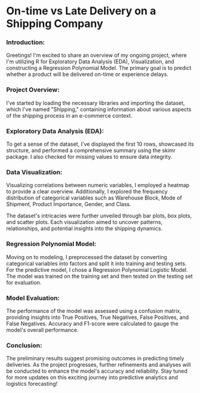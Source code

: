 # On-time vs Late Delivery on a Shipping Company

### **Introduction:**
Greetings! I'm excited to share an overview of my ongoing project, where I'm utilizing R for Exploratory Data Analysis (EDA), Visualization, and constructing a Regression Polynomial Model. The primary goal is to predict whether a product will be delivered on-time or experience delays.

### **Project Overview:**
I've started by loading the necessary libraries and importing the dataset, which I've named "Shipping," containing information about various aspects of the shipping process in an e-commerce context.

### **Exploratory Data Analysis (EDA):**
To get a sense of the dataset, I've displayed the first 10 rows, showcased its structure, and performed a comprehensive summary using the skimr package. I also checked for missing values to ensure data integrity.

### **Data Visualization:**
Visualizing correlations between numeric variables, I employed a heatmap to provide a clear overview. Additionally, I explored the frequency distribution of categorical variables such as Warehouse Block, Mode of Shipment, Product Importance, Gender, and Class.

The dataset's intricacies were further unveiled through bar plots, box plots, and scatter plots. Each visualization aimed to uncover patterns, relationships, and potential insights into the shipping dynamics.

### **Regression Polynomial Model:**
Moving on to modeling, I preprocessed the dataset by converting categorical variables into factors and split it into training and testing sets. For the predictive model, I chose a Regression Polynomial Logistic Model. The model was trained on the training set and then tested on the testing set for evaluation.

### **Model Evaluation:**
The performance of the model was assessed using a confusion matrix, providing insights into True Positives, True Negatives, False Positives, and False Negatives. Accuracy and F1-score were calculated to gauge the model's overall performance.

### **Conclusion:**
The preliminary results suggest promising outcomes in predicting timely deliveries. As the project progresses, further refinements and analyses will be conducted to enhance the model's accuracy and reliability. Stay tuned for more updates on this exciting journey into predictive analytics and logistics forecasting!
